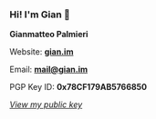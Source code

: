 ### Hi! I'm Gian 👋

**Gianmatteo Palmieri** 

Website: **[gian.im](https://gian.im)**

Email: **mail@gian.im**

PGP Key ID: **0x78CF179AB5766850**

*[View my public key](https://github.com/mrgian/mrgian/raw/main/public.key)*


